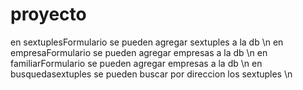 # proyecto

en sextuplesFormulario se pueden agregar sextuples a la db \n
en empresaFormulario se pueden agregar empresas a la db \n
en familiarFormulario se pueden agregar empresas a la db \n
en busquedasextuples se pueden buscar por direccion los sextuples \n
